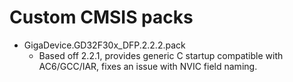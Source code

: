 # Custom CMSIS packs

- GigaDevice.GD32F30x_DFP.2.2.2.pack 
  - Based off 2.2.1, provides generic C startup compatible with AC6/GCC/IAR, fixes an issue with NVIC field naming.

